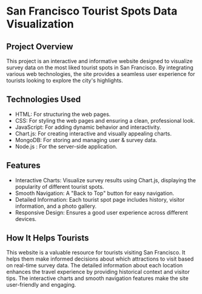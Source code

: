 # San Francisco Tourist Spots Data Visualization

## Project Overview

This project is an interactive and informative website designed to visualize survey data on the most liked tourist spots in San Francisco. By integrating various web technologies, the site provides a seamless user experience for tourists looking to explore the city's highlights.

## Technologies Used

- HTML: For structuring the web pages.
- CSS: For styling the web pages and ensuring a clean, professional look.
- JavaScript: For adding dynamic behavior and interactivity.
- Chart.js: For creating interactive and visually appealing charts.
- MongoDB: For storing and managing user & survey data.
- Node.js : For the server-side application.

## Features

- Interactive Charts: Visualize survey results using Chart.js, displaying the popularity of different tourist spots.
- Smooth Navigation: A "Back to Top" button for easy navigation.
- Detailed Information: Each tourist spot page includes history, visitor information, and a photo gallery.
- Responsive Design: Ensures a good user experience across different devices.

## How It Helps Tourists

This website is a valuable resource for tourists visiting San Francisco. It helps them make informed decisions about which attractions to visit based on real-time survey data. The detailed information about each location enhances the travel experience by providing historical context and visitor tips. The interactive charts and smooth navigation features make the site user-friendly and engaging.
